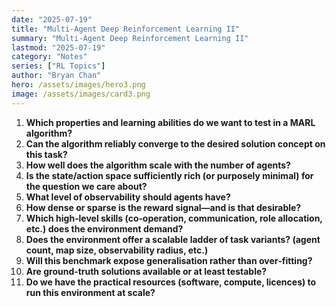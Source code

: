 ```yaml
---
date: "2025-07-19"
title: "Multi-Agent Deep Reinforcement Learning II"
summary: "Multi-Agent Deep Reinforcement Learning II"
lastmod: "2025-07-19"
category: "Notes"
series: ["RL Topics"]
author: "Bryan Chan"
hero: /assets/images/hero3.png
image: /assets/images/card3.png
---
```



1. **Which properties and learning abilities do we want to test in a MARL algorithm?**
2. **Can the algorithm reliably converge to the desired solution concept on this task?**
3. **How well does the algorithm scale with the number of agents?**
4. **Is the state/action space sufficiently rich (or purposely minimal) for the question we care about?**
5. **What level of observability should agents have?**
6. **How dense or sparse is the reward signal—and is that desirable?**
7. **Which high‑level skills (co‑operation, communication, role allocation, etc.) does the environment demand?**
8. **Does the environment offer a scalable ladder of task variants? (agent count, map size, observability radius, etc.)**
9. **Will this benchmark expose generalisation rather than over‑fitting?**
10. **Are ground‑truth solutions available or at least testable?**
11. **Do we have the practical resources (software, compute, licences) to run this environment at scale?**

















